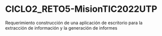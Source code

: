 # CICLO2_RETO5-MisionTIC2022UTP
Requerimiento construcción de una aplicación de escritorio para la extracción de información y la generación de informes
